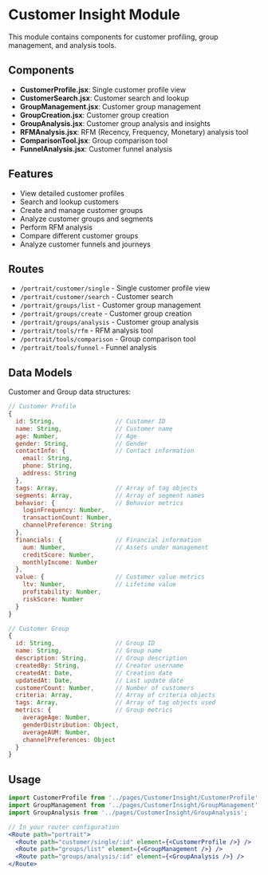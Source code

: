 # Customer Insight Module

This module contains components for customer profiling, group management, and analysis tools.

## Components

- **CustomerProfile.jsx**: Single customer profile view
- **CustomerSearch.jsx**: Customer search and lookup
- **GroupManagement.jsx**: Customer group management
- **GroupCreation.jsx**: Customer group creation
- **GroupAnalysis.jsx**: Customer group analysis and insights
- **RFMAnalysis.jsx**: RFM (Recency, Frequency, Monetary) analysis tool
- **ComparisonTool.jsx**: Group comparison tool
- **FunnelAnalysis.jsx**: Customer funnel analysis

## Features

- View detailed customer profiles
- Search and lookup customers
- Create and manage customer groups
- Analyze customer groups and segments
- Perform RFM analysis
- Compare different customer groups
- Analyze customer funnels and journeys

## Routes

- `/portrait/customer/single` - Single customer profile view
- `/portrait/customer/search` - Customer search
- `/portrait/groups/list` - Customer group management
- `/portrait/groups/create` - Customer group creation
- `/portrait/groups/analysis` - Customer group analysis
- `/portrait/tools/rfm` - RFM analysis tool
- `/portrait/tools/comparison` - Group comparison tool
- `/portrait/tools/funnel` - Funnel analysis

## Data Models

Customer and Group data structures:

```javascript
// Customer Profile
{
  id: String,                 // Customer ID
  name: String,               // Customer name
  age: Number,                // Age
  gender: String,             // Gender
  contactInfo: {              // Contact information
    email: String,
    phone: String,
    address: String
  },
  tags: Array,                // Array of tag objects
  segments: Array,            // Array of segment names
  behavior: {                 // Behavior metrics
    loginFrequency: Number,
    transactionCount: Number,
    channelPreference: String
  },
  financials: {               // Financial information
    aum: Number,              // Assets under management
    creditScore: Number,
    monthlyIncome: Number
  },
  value: {                    // Customer value metrics
    ltv: Number,              // Lifetime value
    profitability: Number,
    riskScore: Number
  }
}

// Customer Group
{
  id: String,                 // Group ID
  name: String,               // Group name
  description: String,        // Group description
  createdBy: String,          // Creator username
  createdAt: Date,            // Creation date
  updatedAt: Date,            // Last update date
  customerCount: Number,      // Number of customers
  criteria: Array,            // Array of criteria objects
  tags: Array,                // Array of tag objects used
  metrics: {                  // Group metrics
    averageAge: Number,
    genderDistribution: Object,
    averageAUM: Number,
    channelPreferences: Object
  }
}
```

## Usage

```jsx
import CustomerProfile from '../pages/CustomerInsight/CustomerProfile';
import GroupManagement from '../pages/CustomerInsight/GroupManagement';
import GroupAnalysis from '../pages/CustomerInsight/GroupAnalysis';

// In your router configuration
<Route path="portrait">
  <Route path="customer/single/:id" element={<CustomerProfile />} />
  <Route path="groups/list" element={<GroupManagement />} />
  <Route path="groups/analysis/:id" element={<GroupAnalysis />} />
</Route>
``` 